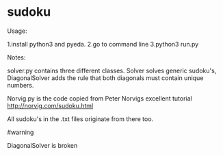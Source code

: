 # sudoku

Usage: 

1.install python3 and pyeda. 
2.go to command line
3.python3 run.py

Notes:

solver.py contains three different classes. Solver solves generic sudoku's, DiagonalSolver adds the rule that both diagonals must contain unique numbers.

Norvig.py is the code copied from Peter Norvigs excellent tutorial http://norvig.com/sudoku.html

All sudoku's in the .txt files originate from there too.

#warning

DiagonalSolver is broken
